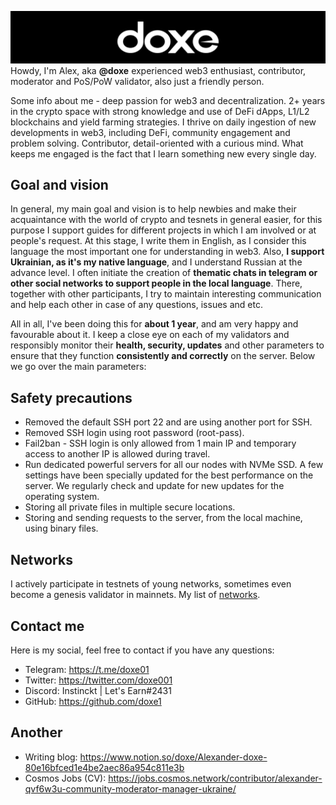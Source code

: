 ![doxe](https://github.com/doxe1/doxe1/blob/main/git-doxe.png)
Howdy, I'm Alex, aka **@doxe** experienced web3 enthusiast, contributor, moderator and PoS/PoW validator, also just a friendly person.

Some info about me - deep passion for web3 and decentralization. 2+ years in the crypto space with strong knowledge and use of DeFi dApps, L1/L2 blockchains and yield farming strategies. I thrive on daily ingestion of new developments in web3, including DeFi, community engagement and problem solving. Contributor, detail-oriented with a curious mind. What keeps me engaged is the fact that I learn something new every single day.

## Goal and vision

In general, my main goal and vision is to help newbies and make their acquaintance with the world of crypto and tesnets in general easier, for this purpose I support guides for different projects in which I am involved or at people's request. At this stage, I write them in English, as I consider this language the most important one for understanding in web3. Also, **I support Ukrainian, as it's my native language**, and I understand Russian at the advance level. I often initiate the creation of **thematic chats in telegram or other social networks to support people in the local language**. There, together with other participants, I try to maintain interesting communication and help each other in case of any questions, issues and etc.

All in all, I've been doing this for **about 1 year**, and am very happy and favourable about it. I keep a close eye on each of my validators and responsibly monitor their **health, security, updates** and other parameters to ensure that they function **consistently and correctly** on the server. Below we go over the main parameters:

## Safety precautions

- Removed the default SSH port 22 and are using another port for SSH.
- Removed SSH login using root password (root-pass).
- Fail2ban - SSH login is only allowed from 1 main IP and temporary access to another IP is allowed during travel.
- Run dedicated powerful servers for all our nodes with NVMe SSD. A few settings have been specially updated for the best performance on the server. We regularly check and update for new updates for the operating system.
- Storing all private files in multiple secure locations.
- Storing and sending requests to the server, from the local machine, using binary files.

## Networks

I actively participate in testnets of young networks, sometimes even become a genesis validator in mainnets. My list of [networks](https://github.com/doxe1/doxe1/blob/main/doxe.md).

## Contact me

Here is my social, feel free to contact if you have any questions:

- Telegram: https://t.me/doxe01
- Twitter: https://twitter.com/doxe001
- Discord: Instinckt | Let's Earn#2431
- GitHub: https://github.com/doxe1

## Another
- Writing blog: https://www.notion.so/doxe/Alexander-doxe-80e16bfced1e4be2aec86a954c811e3b
- Cosmos Jobs (CV): https://jobs.cosmos.network/contributor/alexander-qvf6w3u-community-moderator-manager-ukraine/
